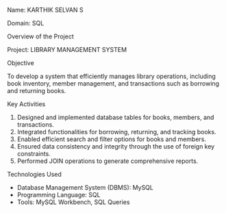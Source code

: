 Name: KARTHIK SELVAN S

Domain: SQL

Overview of the Project


Project: LIBRARY MANAGEMENT SYSTEM

Objective


To develop a system that efficiently manages library operations, including book inventory, 
member management, and transactions such as borrowing and returning books.


Key Activities


1. Designed and implemented database tables for books, members, and transactions.
2. Integrated functionalities for borrowing, returning, and tracking books.
3. Enabled efficient search and filter options for books and members.
4. Ensured data consistency and integrity through the use of foreign key constraints.
5. Performed JOIN operations to generate comprehensive reports.


Technologies Used


* Database Management System (DBMS): MySQL
* Programming Language: SQL
* Tools: MySQL Workbench, SQL Queries
